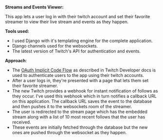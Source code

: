 **Streams and Events Viewer:**

This app lets a user log in with their twitch account and set their favorite streamer to view their live stream and events as they happen.

**Tools used:**
- I used Django with it's templating engine for the complete application.
- Django channels used for the websockets.
- The latest version of Twitch's API for authentication and events.

**Approach**:
- The [OAuth Implicit Code Flow](https://dev.twitch.tv/docs/authentication/getting-tokens-oauth/#oauth-implicit-code-flow)  as described in Twitch Developer docs is used to authenticate users to the app using their twitch accounts.
- After a user logs in, they're presented with a page that lets them set their favorite streamer.  
-  The new Twitch provides a webhook for instant notification of follows as they occur. I've used this webhook which in turn notifies a callback URL on this application. The callback URL saves the event to the database and then pushes it to the websockets room of the streamer.
- The user is redirected to the stream page which has the embedded stream along with a list of 10 most recent follows that the user has received. 
- These events are initially fetched through the database but the new ones are pushed through the websocket as they happen.

